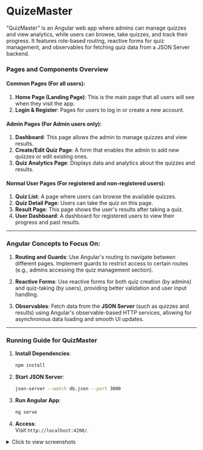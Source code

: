 # QuizeMaster

"QuizMaster" is an Angular web app where admins can manage quizzes and view analytics, while users can browse, take quizzes, and track their progress. It features role-based routing, reactive forms for quiz management, and observables for fetching quiz data from a JSON Server backend.

### **Pages and Components Overview**

#### **Common Pages (For all users):**

1. **Home Page (Landing Page)**: This is the main page that all users will see when they visit the app.
2. **Login & Register**: Pages for users to log in or create a new account.

#### **Admin Pages (For Admin users only):**

1. **Dashboard**: This page allows the admin to manage quizzes and view results.
2. **Create/Edit Quiz Page**: A form that enables the admin to add new quizzes or edit existing ones.
3. **Quiz Analytics Page**: Displays data and analytics about the quizzes and results.

#### **Normal User Pages (For registered and non-registered users):**

1. **Quiz List**: A page where users can browse the available quizzes.
2. **Quiz Detail Page**: Users can take the quiz on this page.
3. **Result Page**: This page shows the user's results after taking a quiz.
4. **User Dashboard**: A dashboard for registered users to view their progress and past results.

---

### **Angular Concepts to Focus On:**

1. **Routing and Guards**: Use Angular's routing to navigate between different pages. Implement guards to restrict access to certain routes (e.g., admins accessing the quiz management section).
2. **Reactive Forms**: Use reactive forms for both quiz creation (by admins) and quiz-taking (by users), providing better validation and user input handling.

3. **Observables**: Fetch data from the **JSON Server** (such as quizzes and results) using Angular's observable-based HTTP services, allowing for asynchronous data loading and smooth UI updates.

---

### **Running Guide for QuizMaster**

1. **Install Dependencies**:

   ```bash
   npm install
   ```

2. **Start JSON Server**:

   ```bash
   json-server --watch db.json --port 3000
   ```

3. **Run Angular App**:

   ```bash
   ng serve
   ```

4. **Access**:  
   Visit `http://localhost:4200/`.

<details> <summary>Click to view screenshots</summary>
![Alt text](https://raw.githubusercontent.com/bymshihab/quiz-master/main/public/imgs/Home.png)
https://github.com/bymshihab/quiz-master/blob/main/imgs/login.png
https://github.com/bymshihab/quiz-master/blob/main/imgs/quiz%20screen.png
https://github.com/bymshihab/quiz-master/blob/main/imgs/registration.png
https://github.com/bymshihab/quiz-master/blob/main/imgs/Screenshot_1.png
https://github.com/bymshihab/quiz-master/blob/main/imgs/Screenshot_2.png
https://github.com/bymshihab/quiz-master/blob/main/imgs/Screenshot_3.png
https://github.com/bymshihab/quiz-master/blob/main/imgs/Screenshot_4.png
https://github.com/bymshihab/quiz-master/blob/main/imgs/Screenshot_5.png

</details>

<!-- # File structure -->

<!-- quiz-master/
│
├── src/
│ ├── app/
│ │ ├── core/ # Core module for singleton services
│ │ │ ├── guards/ # Route guards
│ │ │ │ └── auth.guard.ts
│ │ │ ├── interceptors/ # HTTP interceptors
│ │ │ │ └── auth.interceptor.ts
│ │ │ ├── services/ # Shared services
│ │ │ │ ├── auth.service.ts # Authentication service
│ │ │ │ ├── api.service.ts # API service
│ │ │ │ └── user.service.ts # User-specific service
│ │ │ └── core.module.ts # Core module declaration
│ │ │
│ │ ├── shared/ # Shared module for reusable components and utilities
│ │ │ ├── components/ # Shared UI components
│ │ │ │ ├── header/ # Header component
│ │ │ │ │ ├── header.component.ts
│ │ │ │ │ ├── header.component.html
│ │ │ │ │ └── header.component.css
│ │ │ │ ├── footer/ # Footer component
│ │ │ │ │ ├── footer.component.ts
│ │ │ │ │ ├── footer.component.html
│ │ │ │ │ └── footer.component.css
│ │ │ ├── directives/ # Custom directives
│ │ │ ├── pipes/ # Custom pipes
│ │ │ └── shared.module.ts # Shared module declaration
│ │ │
│ │ ├── modules/ # Feature modules
│ │ │ ├── admin/ # Admin feature module
│ │ │ │ ├── pages/ # Admin pages
│ │ │ │ │ ├── dashboard/ # Admin dashboard
│ │ │ │ │ │ ├── dashboard.component.ts
│ │ │ │ │ │ ├── dashboard.component.html
│ │ │ │ │ │ └── dashboard.component.css
│ │ │ │ │ ├── quiz-form/ # Add/Edit quiz form
│ │ │ │ │ │ ├── quiz-form.component.ts
│ │ │ │ │ │ ├── quiz-form.component.html
│ │ │ │ │ │ └── quiz-form.component.css
│ │ │ │ │ └── results/ # Results analytics
│ │ │ │ │ ├── results.component.ts
│ │ │ │ │ ├── results.component.html
│ │ │ │ │ └── results.component.css
│ │ │ │ ├── admin-routing.module.ts
│ │ │ │ └── admin.module.ts
│ │ │ │
│ │ │ ├── user/ # User feature module
│ │ │ │ ├── pages/ # User pages
│ │ │ │ │ ├── dashboard/ # User dashboard
│ │ │ │ │ │ ├── dashboard.component.ts
│ │ │ │ │ │ ├── dashboard.component.html
│ │ │ │ │ │ └── dashboard.component.css
│ │ │ │ │ ├── quiz-list/ # Quiz list page
│ │ │ │ │ │ ├── quiz-list.component.ts
│ │ │ │ │ │ ├── quiz-list.component.html
│ │ │ │ │ │ └── quiz-list.component.css
│ │ │ │ │ ├── quiz-detail/ # Quiz attempt page
│ │ │ │ │ │ ├── quiz-detail.component.ts
│ │ │ │ │ │ ├── quiz-detail.component.html
│ │ │ │ │ │ └── quiz-detail.component.css
│ │ │ │ │ └── result/ # Result view page
│ │ │ │ │ ├── result.component.ts
│ │ │ │ │ ├── result.component.html
│ │ │ │ │ └── result.component.css
│ │ │ │ ├── user-routing.module.ts
│ │ │ │ └── user.module.ts
│ │ │
│ │ ├── auth/ # Authentication module
│ │ │ ├── login/ # Login page
│ │ │ │ ├── login.component.ts
│ │ │ │ ├── login.component.html
│ │ │ │ └── login.component.css
│ │ │ ├── register/ # Register page
│ │ │ │ ├── register.component.ts
│ │ │ │ ├── register.component.html
│ │ │ │ └── register.component.css
│ │ │ ├── auth-routing.module.ts
│ │ │ └── auth.module.ts
│ │ │
│ │ ├── app-routing.module.ts # App routing module
│ │ ├── app.component.ts # Root component
│ │ ├── app.component.html
│ │ ├── app.component.css
│ │ └── app.module.ts # Root module
│ │
│ ├── assets/ # Static assets (images, JSON files, etc.)
│ ├── environments/ # Environment-specific configurations
│ │ ├── environment.ts # Development environment
│ │ └── environment.prod.ts # Production environment
│ │
│ ├── index.html # Main HTML file
│ ├── styles.css # Global styles
│ └── main.ts # Main entry point
│
├── angular.json # Angular CLI configuration
├── package.json # Project dependencies
└── README.md # Project documentation -->
